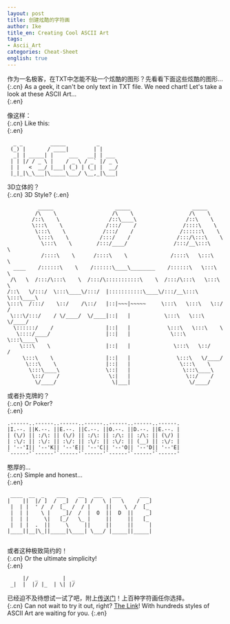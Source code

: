```yaml
---
layout: post
title: 创建炫酷的字符画
author: Ike
title_en: Creating Cool ASCII Art
tags:
- Ascii_Art
categories: Cheat-Sheet
english: true
---
```

作为一名极客，在TXT中怎能不贴一个炫酷的图形？先看看下面这些炫酷的图形...  
{:.cn}
As a geek, it can't be only text in TXT file. We need chart! Let's take a look at these ASCII Art...  
{:.en}

像这样：  
{:.cn}
Like this:  
{:.en}
```
  _ _         _____          _      
 (_) |       / ____|        | |     
  _| | _____| |     ___   __| | ___ 
 | | |/ / _ \ |    / _ \ / _` |/ _ \
 | |   <  __/ |___| (_) | (_| |  __/
 |_|_|\_\___|\_____\___/ \__,_|\___|
```
3D立体的？  
{:.cn}
3D Style?
{:.en}
```
          _____                    _____                    _____          
         /\    \                  /\    \                  /\    \         
        /::\    \                /::\____\                /::\    \        
        \:::\    \              /:::/    /               /::::\    \       
         \:::\    \            /:::/    /               /::::::\    \      
          \:::\    \          /:::/    /               /:::/\:::\    \     
           \:::\    \        /:::/____/               /:::/__\:::\    \    
           /::::\    \      /::::\    \              /::::\   \:::\    \   
  ____    /::::::\    \    /::::::\____\________    /::::::\   \:::\    \  
 /\   \  /:::/\:::\    \  /:::/\:::::::::::\    \  /:::/\:::\   \:::\    \ 
/::\   \/:::/  \:::\____\/:::/  |:::::::::::\____\/:::/__\:::\   \:::\____\
\:::\  /:::/    \::/    /\::/   |::|~~~|~~~~~     \:::\   \:::\   \::/    /
 \:::\/:::/    / \/____/  \/____|::|   |           \:::\   \:::\   \/____/ 
  \::::::/    /                 |::|   |            \:::\   \:::\    \     
   \::::/____/                  |::|   |             \:::\   \:::\____\    
    \:::\    \                  |::|   |              \:::\   \::/    /    
     \:::\    \                 |::|   |               \:::\   \/____/     
      \:::\    \                |::|   |                \:::\    \         
       \:::\____\               \::|   |                 \:::\____\        
        \::/    /                \:|   |                  \::/    /        
         \/____/                  \|___|                   \/____/         
```
或者扑克牌的？  
{:.cn}
Or Poker?  
{:.en}
```
.------..------..------..------..------..------..------.
|I.--. ||K.--. ||E.--. ||C.--. ||O.--. ||D.--. ||E.--. |
| (\/) || :/\: || (\/) || :/\: || :/\: || :/\: || (\/) |
| :\/: || :\/: || :\/: || :\/: || :\/: || (__) || :\/: |
| '--'I|| '--'K|| '--'E|| '--'C|| '--'O|| '--'D|| '--'E|
`------'`------'`------'`------'`------'`------'`------'
```
憨厚的...  
{:.cn}
Simple and honest...  
{:.en}
```
 ____  __  _    ___    __   ___   ___      ___ 
|    ||  |/ ]  /  _]  /  ] /   \ |   \    /  _]
 |  | |  ' /  /  [_  /  / |     ||    \  /  [_ 
 |  | |    \ |    _]/  /  |  O  ||  D  ||    _]
 |  | |     \|   [_/   \_ |     ||     ||   [_ 
 |  | |  .  ||     \     ||     ||     ||     |
|____||__|\_||_____|\____| \___/ |_____||_____|
                                               
```
或者这种极致简约的！  
{:.cn}
Or the ultimate simplicity!  
{:.en}
```
     |/  _        |  _
 _|  |  |/ |_  | \| |/

```
已经迫不及待想试一试了吧，附上[传送门](http://patorjk.com/software/taag/#p=display&v=0&f=Mike&t=ikeCode)！上百种字符画任你选择。  
{:.cn}
Can not wait to try it out, right? [The Link](http://patorjk.com/software/taag/#p=display&v=0&f=Mike&t=ikeCode)! With hundreds styles of ASCII Art are waiting for you.
{:.en}

